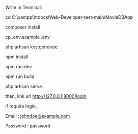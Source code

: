 Write in Terminal:

cd C:\xampp\htdocs\Web-Developer-test-main\MovieDBApp

composer install

cp .env.example .env

php artisan key:generate

npm install

npm run dev

npm run build

php artisan serve

then, link url http://127.0.0.1:8000/login

if require login,

Email : johndoe@example.com

Password : password

